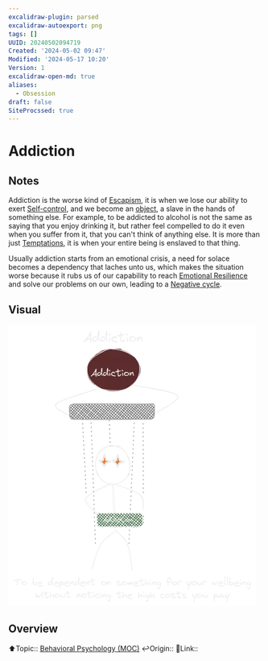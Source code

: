 ```yaml
---
excalidraw-plugin: parsed
excalidraw-autoexport: png
tags: []
UUID: 20240502094719
Created: '2024-05-02 09:47'
Modified: '2024-05-17 10:20'
Version: 1
excalidraw-open-md: true
aliases:
  - Obsession
draft: false
SiteProcssed: true
---
```


# Addiction

## Notes

Addiction is the worse kind of [Escapism](/notes/escapism.md), it is when we lose our ability to exert [Self-control](/notes/self-control.md), and we become an [object](/notes/objectivity.md), a slave in the hands of something else. For example, to be addicted to alcohol is not the same as saying that you enjoy drinking it, but rather feel compelled to do it even when you suffer from it, that you can't think of anything else. It is more than just [Temptations](/notes/procrastination.md), it is when your entire being is enslaved to that thing.

Usually addiction starts from an emotional crisis, a need for solace becomes a dependency that laches unto us, which makes the situation worse because it rubs us of our capability to reach [Emotional Resilience](/notes/emotional-resilience.md) and solve our problems on our own, leading to a [Negative cycle](/notes/negative-cycle.md).

## Visual

![Addiction.webp](/notes/addiction.webp)

## Overview
⬆️Topic:: [Behavioral Psychology (MOC)](/mocs/behavioral-psychology-moc.md)
↩️Origin::
🔗Link::

